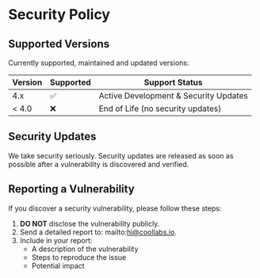 # Security Policy

## Supported Versions

Currently supported, maintained and updated versions:

| Version | Supported          | Support Status |
| ------- | ------------------ | -------------- |
| 4.x     | :white_check_mark: | Active Development & Security Updates |
| < 4.0   | :x:                | End of Life (no security updates) |

## Security Updates

We take security seriously. Security updates are released as soon as possible after a vulnerability is discovered and verified.

## Reporting a Vulnerability

If you discover a security vulnerability, please follow these steps:

1. **DO NOT** disclose the vulnerability publicly.
2. Send a detailed report to: mailto:hi@coollabs.io.
3. Include in your report:
   - A description of the vulnerability
   - Steps to reproduce the issue
   - Potential impact
